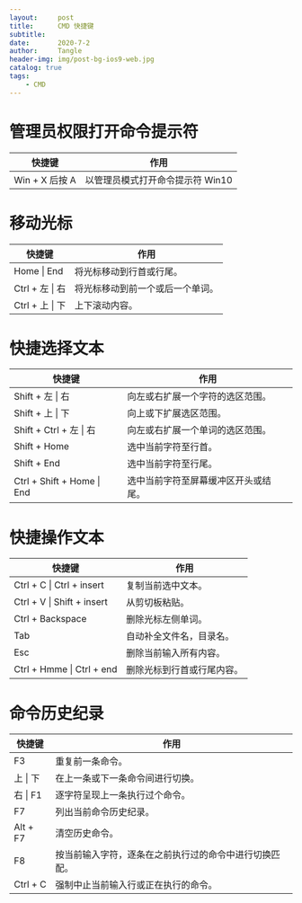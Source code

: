 ```yaml
---
layout:     post
title:      CMD 快捷键
subtitle:   
date:       2020-7-2
author:     Tangle
header-img: img/post-bg-ios9-web.jpg
catalog: true
tags:
    - CMD
---
```


# 管理员权限打开命令提示符

| 快捷键         | 作用                             |
| -------------- | -------------------------------- |
| Win + X 后按 A | 以管理员模式打开命令提示符 Win10 |

# 移动光标

| 快捷键          | 作用                             |
| --------------- | -------------------------------- |
| Home \| End     | 将光标移动到行首或行尾。         |
| Ctrl + 左 \| 右 | 将光标移动到前一个或后一个单词。 |
| Ctrl + 上 \| 下 | 上下滚动内容。                   |

# 快捷选择文本

| 快捷键                     | 作用                                 |
| -------------------------- | ------------------------------------ |
| Shift + 左 \| 右           | 向左或右扩展一个字符的选区范围。     |
| Shift + 上 \| 下           | 向上或下扩展选区范围。               |
| Shift + Ctrl + 左 \| 右    | 向左或右扩展一个单词的选区范围。     |
| Shift + Home               | 选中当前字符至行首。                 |
| Shift + End                | 选中当前字符至行尾。                 |
| Ctrl + Shift + Home \| End | 选中当前字符至屏幕缓冲区开头或结尾。 |

# 快捷操作文本

| 快捷键                     | 作用                       |
| -------------------------- | -------------------------- |
| Ctrl + C \| Ctrl + insert  | 复制当前选中文本。         |
| Ctrl + V \| Shift + insert | 从剪切板粘贴。             |
| Ctrl + Backspace           | 删除光标左侧单词。         |
| Tab                        | 自动补全文件名，目录名。   |
| Esc                        | 删除当前输入所有内容。     |
| Ctrl + Hmme \| Ctrl + end  | 删除光标到行首或行尾内容。 |

# 命令历史纪录

| 快捷键   | 作用                                                   |
| -------- | ------------------------------------------------------ |
| F3       | 重复前一条命令。                                       |
| 上 \| 下 | 在上一条或下一条命令间进行切换。                       |
| 右 \| F1 | 逐字符呈现上一条执行过个命令。                         |
| F7       | 列出当前命令历史纪录。                                 |
| Alt + F7 | 清空历史命令。                                         |
| F8       | 按当前输入字符，逐条在之前执行过的命令中进行切换匹配。 |
| Ctrl + C | 强制中止当前输入行或正在执行的命令。                   |
